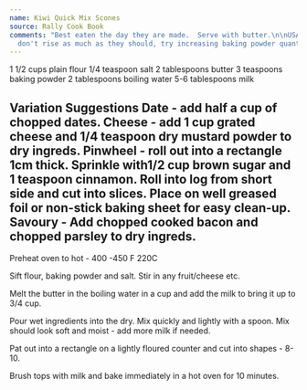 ```yaml
---
name: Kiwi Quick Mix Scones
source: Rally Cook Book
comments: "Best eaten the day they are made.  Serve with butter.\n\nUSA - if they
  don't rise as much as they should, try increasing baking powder quantity. "
---
```

1 1/2 cups plain flour
1/4 teaspoon salt
2 tablespoons butter
3 teaspoons baking powder
2 tablespoons boiling water
5-6 tablespoons milk 

Variation Suggestions
Date - add half a cup of chopped dates.
Cheese - add 1 cup grated cheese and 1/4 teaspoon dry mustard powder to dry ingreds.
Pinwheel - roll out into a rectangle 1cm thick.  Sprinkle with1/2 cup brown sugar and 1 teaspoon cinnamon.  Roll into log from short side and cut into slices.  Place on well greased foil or non-stick baking sheet for easy clean-up.
Savoury - Add chopped cooked bacon and chopped parsley to dry ingreds.
---
Preheat oven to hot - 400 -450 F  220C

Sift flour, baking powder and salt.  Stir in any fruit/cheese etc.   

Melt the butter in the boiling water in  a cup and add the milk to bring it up to 3/4 cup.  

Pour wet ingredients into the dry.  Mix quickly and lightly with a spoon.  Mix should look soft and moist - add more milk if needed.  

Pat out into a rectangle on a lightly floured counter and cut into shapes - 8-10.

Brush tops with milk and bake immediately in a hot oven for 10 minutes.


